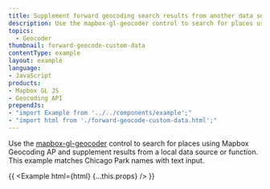 ```yaml
---
title: Supplement forward geocoding search results from another data source
description: Use the mapbox-gl-geocoder control to search for places using Mapbox Geocoding API.
topics:
  - Geocoder
thumbnail: forward-geocode-custom-data
contentType: example
layout: example
language:
- JavaScript
products:
- Mapbox GL JS
- Geocoding API
prependJs:
- "import Example from '../../components/example';"
- "import html from './forward-geocode-custom-data.html';"
---
```


Use the [mapbox-gl-geocoder](https://github.com/mapbox/mapbox-gl-geocoder) control to search for places using Mapbox Geocoding AP and supplement results from a local data source or function. This example matches Chicago Park names with text input.

{{ <Example html={html} {...this.props} /> }}
